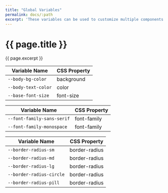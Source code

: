 ```yaml
---
title: "Global Variables"
permalink: docs/:path
excerpt: 'These variables can be used to customize multiple components.'
---
```


# {{ page.title }}
{{ page.excerpt }}

|Variable Name|CSS Property|
| - | - |
|`--body-bg-color`| background|
|`--body-text-color`| color|
|`--base-font-size`| font-size|

|Variable Name|CSS Property|
| - | - |
|`--font-family-sans-serif`| font-family|
|`--font-family-monospace`| font-family|

|Variable Name|CSS Property|
| - | - |
|`--border-radius-sm`| border-radius|
|`--border-radius-md`| border-radius|
|`--border-radius-lg`| border-radius|
|`--border-radius-circle`| border-radius|
|`--border-radius-pill`| border-radius|
